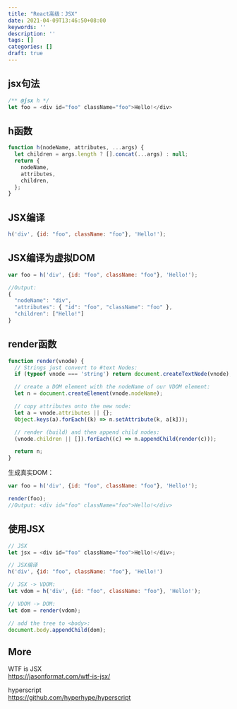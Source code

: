 ```yaml
---
title: "React高级：JSX"
date: 2021-04-09T13:46:50+08:00
keywords: ''
description: ''
tags: []
categories: []
draft: true
---
```


## jsx句法

```javascript
/** @jsx h */
let foo = <div id="foo" className="foo">Hello!</div>
```

## h函数

```javascript
function h(nodeName, attributes, ...args) {
  let children = args.length ? [].concat(...args) : null;
  return {
    nodeName,
    attributes,
    children,
  };
}
```

## JSX编译

```javascript
h('div', {id: "foo", className: "foo"}, 'Hello!');
```

## JSX编译为虚拟DOM

```javascript
var foo = h('div', {id: "foo", className: "foo"}, 'Hello!');

//Output: 
{
  "nodeName": "div",
  "attributes": { "id": "foo", "className": "foo" },
  "children": ["Hello!"]
}
```

## render函数

```javascript
function render(vnode) {
  // Strings just convert to #text Nodes:
  if (typeof vnode === 'string') return document.createTextNode(vnode);

  // create a DOM element with the nodeName of our VDOM element:
  let n = document.createElement(vnode.nodeName);

  // copy attributes onto the new node:
  let a = vnode.attributes || {};
  Object.keys(a).forEach((k) => n.setAttribute(k, a[k]));

  // render (build) and then append child nodes:
  (vnode.children || []).forEach((c) => n.appendChild(render(c)));

  return n;
}
```

生成真实DOM：
```javascript
var foo = h('div', {id: "foo", className: "foo"}, 'Hello!');

render(foo);
//Output: <div id="foo" className="foo">Hello!</div>
```

## 使用JSX 

```javascript
// JSX
let jsx = <div id="foo" className="foo">Hello!</div>;

// JSX编译
h('div', {id: "foo", className: "foo"}, 'Hello!')

// JSX -> VDOM:
let vdom = h('div', {id: "foo", className: "foo"}, 'Hello!');

// VDOM -> DOM:
let dom = render(vdom);

// add the tree to <body>:
document.body.appendChild(dom);
```

## More 

WTF is JSX  
https://jasonformat.com/wtf-is-jsx/  

hyperscript   
https://github.com/hyperhype/hyperscript  
